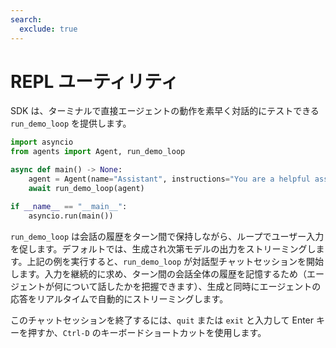 ```yaml
---
search:
  exclude: true
---
```

# REPL ユーティリティ

SDK は、ターミナルで直接エージェントの動作を素早く対話的にテストできる `run_demo_loop` を提供します。

```python
import asyncio
from agents import Agent, run_demo_loop

async def main() -> None:
    agent = Agent(name="Assistant", instructions="You are a helpful assistant.")
    await run_demo_loop(agent)

if __name__ == "__main__":
    asyncio.run(main())
```

`run_demo_loop` は会話の履歴をターン間で保持しながら、ループでユーザー入力を促します。デフォルトでは、生成され次第モデルの出力をストリーミングします。上記の例を実行すると、`run_demo_loop` が対話型チャットセッションを開始します。入力を継続的に求め、ターン間の会話全体の履歴を記憶するため（エージェントが何について話したかを把握できます）、生成と同時にエージェントの応答をリアルタイムで自動的にストリーミングします。

このチャットセッションを終了するには、`quit` または `exit` と入力して Enter キーを押すか、`Ctrl-D` のキーボードショートカットを使用します。